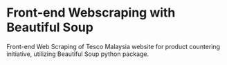 # Front-end Webscraping with Beautiful Soup

Front-end Web Scraping of Tesco Malaysia website for product countering initiative, utilizing Beautiful Soup python package.
